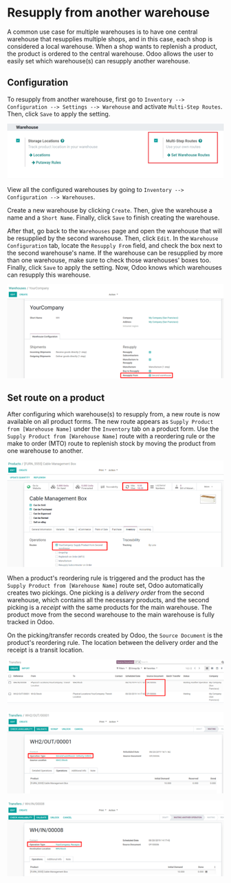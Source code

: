 # Resupply from another warehouse

A common use case for multiple warehouses is to have one central
warehouse that resupplies multiple shops, and in this case, each shop is
considered a local warehouse. When a shop wants to replenish a product,
the product is ordered to the central warehouse. Odoo allows the user to
easily set which warehouse(s) can resupply another warehouse.

## Configuration

To resupply from another warehouse, first go to
`Inventory --> Configuration -->
Settings --> Warehouse` and activate `Multi-Step Routes`. Then, click
`Save` to apply the setting.

<img src="resupply_warehouses/virtual-warehouses-settings.png"
class="align-center"
alt="Enable Multi-Step Routes in Inventory settings." />

View all the configured warehouses by going to
`Inventory --> Configuration -->
Warehouses`.

Create a new warehouse by clicking `Create`. Then, give the warehouse a
name and a `Short Name`. Finally, click `Save` to finish creating the
warehouse.

After that, go back to the `Warehouses` page and open the warehouse that
will be resupplied by the second warehouse. Then, click `Edit`. In the
`Warehouse
Configuration` tab, locate the `Resupply From` field, and check the box
next to the second warehouse's name. If the warehouse can be resupplied
by more than one warehouse, make sure to check those warehouses' boxes
too. Finally, click `Save` to apply the setting. Now, Odoo knows which
warehouses can resupply this warehouse.

<img src="resupply_warehouses/resupply-from-second-warehouse.png"
class="align-center"
alt="Supply one warehouse with another in the Warehouse Configuration tab." />

## Set route on a product

After configuring which warehouse(s) to resupply from, a new route is
now available on all product forms. The new route appears as
`Supply Product from [Warehouse Name]` under the `Inventory` tab on a
product form. Use the `Supply Product from [Warehouse
Name]` route with a reordering rule or the make to order (MTO) route to
replenish stock by moving the product from one warehouse to another.

<img src="resupply_warehouses/product-resupply-route-settings.png"
class="align-center"
alt="Route setting which enables a product to resupplied from a second warehouse." />

When a product's reordering rule is triggered and the product has the
`Supply Product
from [Warehouse Name]` route set, Odoo automatically creates two
pickings. One picking is a *delivery order* from the second warehouse,
which contains all the necessary products, and the second picking is a
*receipt* with the same products for the main warehouse. The product
move from the second warehouse to the main warehouse is fully tracked in
Odoo.

On the picking/transfer records created by Odoo, the `Source Document`
is the product's reordering rule. The location between the delivery
order and the receipt is a transit location.

<img
src="resupply_warehouses/resupply-receipts-from-reordering-rule.png"
class="align-center"
alt="A reordering rule automatically creates two receipts for stock between warehouses." />

<img src="resupply_warehouses/second-warehouse-delivery-order.png"
class="align-center"
alt="A warehouse order for resupplying one warehouse&#39;s stock with another." />

<img src="resupply_warehouses/second-warehouse-stock-receipt.png"
class="align-center"
alt="A receipt for stock received to one warehouse from another." />

